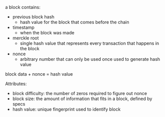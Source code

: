 a block contains: 

* previous block hash
    * hash value for the block that comes before the chain 
* timestamp 
    * when the block was made 
* merckle root 
    * single hash value that represents every transaction that happens in the block
* nonce 
    * arbitrary number that can only be used once used to generate hash value 

block data + nonce = hash value 

Attributes: 
* block difficulty: the number of zeros required to figure out nonce 
* block size: the amount of information that fits in a block, defined by specs 
* hash value: unique fingerprint used to identify block 

